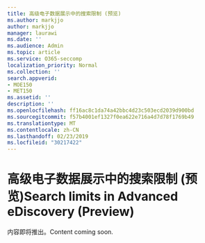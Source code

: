 ```yaml
---
title: 高级电子数据展示中的搜索限制 (预览)
ms.author: markjjo
author: markjjo
manager: laurawi
ms.date: ''
ms.audience: Admin
ms.topic: article
ms.service: O365-seccomp
localization_priority: Normal
ms.collection: ''
search.appverid:
- MOE150
- MET150
ms.assetid: ''
description: ''
ms.openlocfilehash: ff16ac8c1da74a42bbc4d23c503ecd2039d900bd
ms.sourcegitcommit: f57b4001ef1327f0ea622e716a4d7d78f1769b49
ms.translationtype: MT
ms.contentlocale: zh-CN
ms.lasthandoff: 02/23/2019
ms.locfileid: "30217422"
---
```

# <a name="search-limits-in-advanced-ediscovery-preview"></a><span data-ttu-id="55fa2-102">高级电子数据展示中的搜索限制 (预览)</span><span class="sxs-lookup"><span data-stu-id="55fa2-102">Search limits in Advanced eDiscovery (Preview)</span></span>

<span data-ttu-id="55fa2-103">内容即将推出。</span><span class="sxs-lookup"><span data-stu-id="55fa2-103">Content coming soon.</span></span>
